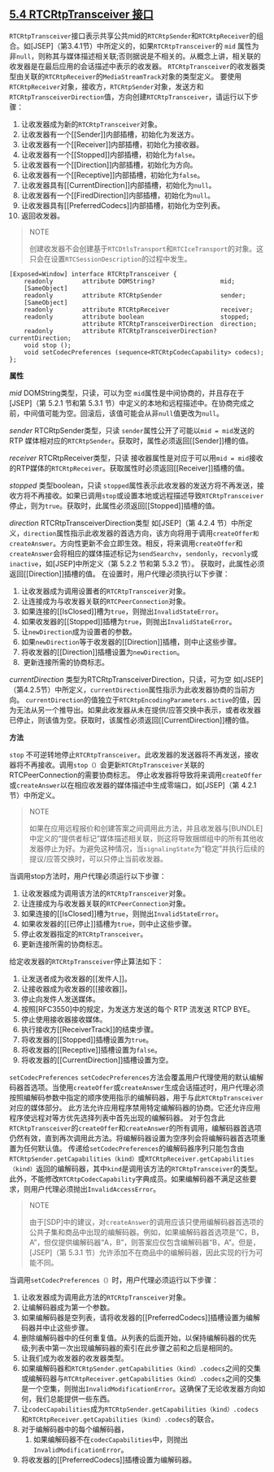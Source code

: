 ## [5.4 RTCRtpTransceiver 接口](http://w3c.github.io/webrtc-pc/#rtcrtptransceiver-interface)

`RTCRtpTransceiver`接口表示共享公共mid的`RTCRtpSender`和`RTCRtpReceiver`的组合。如[JSEP]（第3.4.1节）中所定义的，如果`RTCRtpTransceiver`的 `mid` 属性为非`null`，则称其与媒体描述相关联;否则据说是不相关的。从概念上讲，相关联的收发器是在最后应用的会话描述中表示的收发器。
`RTCRtpTransceiver`的收发器类型由关联的`RTCRtpReceiver`的`MediaStreamTrack`对象的类型定义。
要使用`RTCRtpReceiver`对象，接收方，`RTCRtpSender`对象，发送方和`RTCRtpTransceiverDirection`值，方向创建`RTCRtpTransceiver`，请运行以下步骤：
1.  让收发器成为新的`RTCRtpTransceiver`对象。
2.  让收发器有一个[[Sender]]内部插槽，初始化为发送方。
3.  让收发器有一个[[Receiver]]内部插槽，初始化为接收器。
4.  让收发器有一个[[Stopped]]内部插槽，初始化为`false`。
5.  让收发器有一个[[Direction]]内部插槽，初始化为方向。
6.  让收发器有一个[[Receptive]]内部插槽，初始化为`false`。
7.  让收发器具有[[CurrentDirection]]内部插槽，初始化为`null`。
8.  让收发器有一个[[FiredDirection]]内部插槽，初始化为`null`。
9.  让收发器具有[[PreferredCodecs]]内部插槽，初始化为空列表。
10. 返回收发器。

>NOTE
>
>创建收发器不会创建基于`RTCDtlsTransport`和`RTCIceTransport`的对象。这只会在设置`RTCSessionDescription`的过程中发生。


```
[Exposed=Window] interface RTCRtpTransceiver {
    readonly        attribute DOMString?                  mid;
    [SameObject]
    readonly        attribute RTCRtpSender                sender;
    [SameObject]
    readonly        attribute RTCRtpReceiver              receiver;
    readonly        attribute boolean                     stopped;
                    attribute RTCRtpTransceiverDirection  direction;
    readonly        attribute RTCRtpTransceiverDirection? currentDirection;
    void stop ();
    void setCodecPreferences (sequence<RTCRtpCodecCapability> codecs);
};

```

**属性**

*mid* DOMString类型，只读，可以为空
`mid`属性是中间协商的，并且存在于[JSEP]（第 5.2.1 节和第 5.3.1 节）中定义的本地和远程描述中。在协商完成之前，中间值可能为空。回滚后，该值可能会从非`null`值更改为`null`。

*sender* RTCRtpSender类型，只读
`sender`属性公开了可能以`mid = mid`发送的 RTP 媒体相对应的`RTCRtpSender`。获取时，属性必须返回[[Sender]]槽的值。

*receiver* RTCRtpReceiver类型，只读
接收器属性是对应于可以用`mid = mid`接收的RTP媒体的`RTCRtpReceiver`。获取属性时必须返回[[Receiver]]插槽的值。

*stopped* 类型boolean，只读
`stopped`属性表示此收发器的发送方将不再发送，接收方将不再接收。如果已调用`stop`或设置本地或远程描述导致`RTCRtpTransceiver`停止，则为`true`。获取时，此属性必须返回[[Stopped]]插槽的值。

*direction* RTCRtpTransceiverDirection类型
如[JSEP]（第 4.2.4 节）中所定义，`direction`属性指示此收发器的首选方向，该方向将用于调用`createOffer和createAnswer`。方向性更新不会立即生效。相反，将来调用`createOffer`和`createAnswer`会将相应的媒体描述标记为`sendSearchv`，`sendonly`，`recvonly`或`inactive`，如[JSEP]中所定义（第 5.2.2 节和第 5.3.2 节）。
获取时，此属性必须返回[[Direction]]插槽的值。
在设置时，用户代理必须执行以下步骤：
1.  让收发器成为调用设置者的`RTCRtpTransceiver`对象。
2.  让连接成为与收发器关联的`RTCPeerConnection`对象。
3.  如果连接的[[IsClosed]]槽为`true`，则抛出`InvalidStateError`。
4.  如果收发器的[[Stopped]]插槽为`true`，则抛出`InvalidStateError`。
5.  让`newDirection`成为设置者的参数。
6.  如果`newDirection`等于收发器的[[Direction]]插槽，则中止这些步骤。
7.  将收发器的[[Direction]]插槽设置为`newDirection`。
8.  更新连接所需的协商标志。

*currentDirection* 类型为RTCRtpTransceiverDirection，只读，可为空
如[JSEP]（第4.2.5节）中所定义，`currentDirection`属性指示为此收发器协商的当前方向。 `currentDirection`的值独立于`RTCRtpEncodingParameters.active`的值，因为无法从另一个推导出。如果此收发器从未在提供/应答交换中表示，或者收发器已停止，则该值为空。获取时，该属性必须返回[[CurrentDirection]]槽的值。

**方法**

`stop`
不可逆转地停止`RTCRtpTransceiver`。此收发器的发送器将不再发送，接收器将不再接收。调用`stop（）`会更新`RTCRtpTransceiver`关联的RTCPeerConnection的需要协商标志。
停止收发器将导致将来调用`createOffer`或`createAnswer`以在相应收发器的媒体描述中生成零端口，如[JSEP]（第 4.2.1 节）中所定义。

>NOTE
>
>如果在应用远程报价和创建答案之间调用此方法，并且收发器与[BUNDLE]中定义的“提供者标记”媒体描述相关联，则这将导致捆绑组中的所有其他收发器停止为好。为避免这种情况，当`signalingState`为“稳定”并执行后续的提议/应答交换时，可以只停止当前收发器。

当调用stop方法时，用户代理必须运行以下步骤：
1.  让收发器成为调用该方法的`RTCRtpTransceiver`对象。
2.  让连接成为与收发器关联的`RTCPeerConnection`对象。
3.  如果连接的[[IsClosed]]槽为`true`，则抛出`InvalidStateError`。
4.  如果收发器的[[已停止]]插槽为`true`，则中止这些步骤。
5.  停止收发器指定的`RTCRtpTransceiver`。
6.  更新连接所需的协商标志。

给定收发器的`RTCRtpTransceiver`停止算法如下：
1.  让发送者成为收发器的[[发件人]]。
2.  让接收器成为收发器的[[接收器]]。
3.  停止向发件人发送媒体。
4.  按照[RFC3550]中的规定，为发送方发送的每个 RTP 流发送 RTCP BYE。
5.  停止使用接收器接收媒体。
6.  执行接收方[[ReceiverTrack]]的结束步骤。
7.  将收发器的[[Stopped]]插槽设置为`true`。
8.  将收发器的[[Receptive]]插槽设置为`false`。
9.  将收发器的[[CurrentDirection]]插槽设置为空。

`setCodecPreferences`
`setCodecPreferences`方法会覆盖用户代理使用的默认编解码器首选项。当使用`createOffer`或`createAnswer`生成会话描述时，用户代理必须按照编解码参数中指定的顺序使用指示的编解码器，用于与此`RTCRtpTransceiver`对应的媒体部分。
此方法允许应用程序禁用特定编解码器的协商。它还允许应用程序使远程对等方优先选择列表中首先出现的编解码器。
对于包含此`RTCRtpTransceiver`的`createOffer`和`createAnswer`的所有调用，编解码器首选项仍然有效，直到再次调用此方法。将编解码器设置为空序列会将编解码器首选项重置为任何默认值。
传递给`setCodecPreferences`的编解码器序列只能包含由`RTCRtpSender.getCapabilities（kind）`或`RTCRtpReceiver.getCapabilities（kind）`返回的编解码器，其中`kind`是调用该方法的`RTCRtpTransceiver`的类型。此外，不能修改`RTCRtpCodecCapability`字典成员。如果编解码器不满足这些要求，则用户代理必须抛出`InvalidAccessError`。

>NOTE
>
>由于[SDP]中的建议，对`createAnswer`的调用应该只使用编解码器首选项的公共子集和商品中出现的编解码器。例如，如果编解码器首选项是“C，B，A”，但仅提供编解码器“A，B”，则答案应仅包含编解码器“B，A”。但是，[JSEP]（第 5.3.1 节）允许添加不在商品中的编解码器，因此实现的行为可能不同。

当调用`setCodecPreferences（）`时，用户代理必须运行以下步骤：
1.  让收发器成为调用此方法的`RTCRtpTransceiver`对象。
2.  让编解码器成为第一个参数。
3.  如果编解码器是空列表，请将收发器的[[PreferredCodecs]]插槽设置为编解码器并中止这些步骤。
4.  删除编解码器中的任何重复值。从列表的后面开始，以保持编解码器的优先级;列表中第一次出现编解码器的索引在此步骤之前和之后是相同的。
5.  让我们成为收发器的收发器类型。
6.  如果编解码器和`RTCRtpSender.getCapabilities（kind）.codecs`之间的交集或编解码器与`RTCRtpReceiver.getCapabilities（kind）.codecs`之间的交集是一个空集，则抛出`InvalidModificationError`。这确保了无论收发器方向如何，我们总能提供一些东西。
7.  让`codecCapabilities`成为`RTCRtpSender.getCapabilities（kind）.codecs`和`RTCRtpReceiver.getCapabilities（kind）.codecs`的联合。
8. 对于编解码器中的每个编解码器，
	1. 如果编解码器不在`codecCapabilities`中，则抛出`InvalidModificationError`。
9.  将收发器的[[PreferredCodecs]]插槽设置为编解码器。
